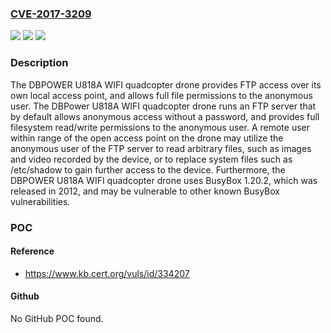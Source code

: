 ### [CVE-2017-3209](https://cve.mitre.org/cgi-bin/cvename.cgi?name=CVE-2017-3209)
![](https://img.shields.io/static/v1?label=Product&message=U818A%20WiFi%20Quadcopter%20Drone&color=blue)
![](https://img.shields.io/static/v1?label=Version&message=n%2Fa&color=blue)
![](https://img.shields.io/static/v1?label=Vulnerability&message=CWE-276&color=brighgreen)

### Description

The DBPOWER U818A WIFI quadcopter drone provides FTP access over its own local access point, and allows full file permissions to the anonymous user. The DBPower U818A WIFI quadcopter drone runs an FTP server that by default allows anonymous access without a password, and provides full filesystem read/write permissions to the anonymous user. A remote user within range of the open access point on the drone may utilize the anonymous user of the FTP server to read arbitrary files, such as images and video recorded by the device, or to replace system files such as /etc/shadow to gain further access to the device. Furthermore, the DBPOWER U818A WIFI quadcopter drone uses BusyBox 1.20.2, which was released in 2012, and may be vulnerable to other known BusyBox vulnerabilities.

### POC

#### Reference
- https://www.kb.cert.org/vuls/id/334207

#### Github
No GitHub POC found.

